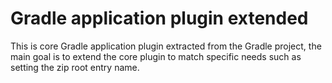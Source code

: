 # Gradle application plugin extended

This is core Gradle application plugin extracted from the Gradle project, the main goal is to extend the core plugin to match specific needs such as setting the zip root entry name.
